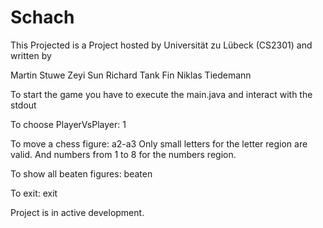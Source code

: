 # Schach

This Projected is a Project hosted by Universität zu Lübeck (CS2301) and written by

Martin Stuwe
Zeyi Sun
Richard Tank
Fin Niklas Tiedemann



To start the game you have to execute the main.java and interact with the stdout

To choose PlayerVsPlayer: 1

To move a chess figure: a2-a3 
Only small letters for the letter region are valid.
And numbers from 1 to 8 for the numbers region.

To show all beaten figures: beaten

To exit: exit



Project is in active development.